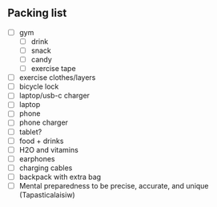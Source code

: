 ## Packing list
- [ ] gym
  - [ ] drink
  - [ ] snack
  - [ ] candy
  - [ ] exercise tape
- [ ] exercise clothes/layers
- [ ] bicycle lock
- [ ] laptop/usb-c charger
- [ ] laptop
- [ ] phone
- [ ] phone charger
- [ ] tablet?
- [ ] food + drinks
- [ ] H2O and vitamins
- [ ] earphones
- [ ] charging cables
- [ ] backpack with extra bag
- [ ] Mental preparedness to be precise, accurate, and unique (Tapasticalaisiw)
